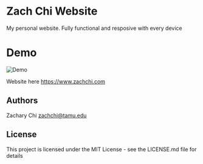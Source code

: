 # Zach Chi Website
My personal website. Fully functional and resposive with every device

# Demo

![Demo](https://github.com/Zachhi/FlockingBoids-VS/blob/master/boidsDemo.gif)

Website here
https://www.zachchi.com


## Authors

Zachary Chi
zachchi@tamu.edu

## License

This project is licensed under the MIT License - see the LICENSE.md file for details

